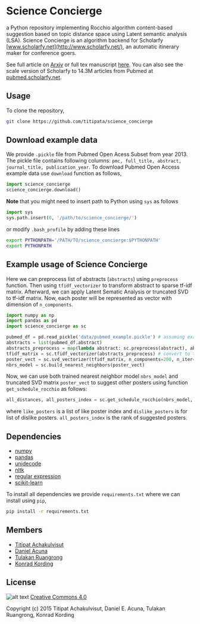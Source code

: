 # Science Concierge

a Python repository implementing Rocchio algorithm content-based suggestion
based on topic distance space using Latent semantic analysis (LSA).
Science Concierge is an algorithm backend for Scholarfy
[www.scholarfy.net](http://www.scholarfy.net/),
an automatic itinerary maker for conference goers.

See full article on [Arxiv](http://arxiv.org/abs/1604.01070) or full tex manuscript
[here](https://github.com/titipata/science_concierge_manuscript). You can also see 
the scale version of Scholarfy to 14.3M articles from Pubmed 
at [pubmed.scholarfy.net](http://pubmed.scholarfy.net/).


## Usage

To clone the repository,

```bash
git clone https://github.com/titipata/science_concierge
```

## Download example data

We provide `.pickle` file from Pubmed Open Acess Subset from year 2013.
The pickle file contains following columns:
`pmc, full_title, abstract, journal_title, publication_year`.
To download Pubmed Open Access example data use `download` function as follows,

```python
import science_concierge
science_concierge.download()
```

**Note** that you might need to insert path to Python using `sys` as follows

```python
import sys
sys.path.insert(0, '/path/to/science_concierge/')
```

or modify `.bash_profile` by adding these lines

```bash
export PYTHONPATH='/PATH/TO/science_concierge:$PYTHONPATH'
export PYTHONPATH
```


## Example usage of Science Concierge

Here we can preprocess list of abstracts (`abstracts`) using `preprocess` function.
Then using `tfidf_vectorizer` to transform abstract to sparse tf-idf matrix.
Afterward, we can apply Latent Sematic Analysis or truncated SVD to tf-idf matrix.
Now, each poster will be represented as vector with dimension of `n_components`.

```python
import numpy as np
import pandas as pd
import science_concierge as sc

pubmed_df = pd.read_pickle('data/pubmed_example.pickle') # assuming example data is downloaded
abstracts = list(pubmed_df.abstract)
abstracts_preprocess = map(lambda abstract: sc.preprocess(abstract), abstracts) # stemming string
tfidf_matrix = sc.tfidf_vectorizer(abstracts_preprocess) # convert to tf-idf matrix
poster_vect = sc.svd_vectorizer(tfidf_matrix, n_components=200, n_iter=150)
nbrs_model = sc.build_nearest_neighbors(poster_vect)
```

Now, we can use both trained nearest neighbor model `nbrs_model` and
truncated SVD matrix `poster_vect` to suggest other posters using function
`get_schedule_rocchio` as follows:

```python
all_distances, all_posters_index = sc.get_schedule_rocchio(nbrs_model, poster_vect, like_posters=[10], dislike_posters=[])
```

where `like_posters` is a list of like poster index and `dislike_posters` is for
list of dislike posters. `all_posters_index` is the rank of suggested posters.


## Dependencies

- [numpy](http://www.numpy.org/)
- [pandas](http://pandas.pydata.org/)
- [unidecode](https://pypi.python.org/pypi/Unidecode)
- [nltk](http://www.nltk.org/)
- [regular expression](https://docs.python.org/2/library/re.html)
- [scikit-learn](http://scikit-learn.org/)

To install all dependencies we provide `requirements.txt` where we can install using `pip`,

```bash
pip install -r requirements.txt
```

## Members

- [Titipat Achakulvisut](http://titipata.github.io)
- [Daniel Acuna](http://www.scienceofscience.org)
- [Tulakan Ruangrong](http://github.com/bluenex)
- [Konrad Kording](http://koerding.com/)


## License

![alt text](https://licensebuttons.net/l/by-nc-sa/3.0/88x31.png)
[Creative Commons 4.0](https://creativecommons.org/licenses/by-nc-sa/4.0/legalcode)

Copyright (c) 2015 Titipat Achakulvisut, Daniel E. Acuna, Tulakan Ruangrong, Konrad Kording
